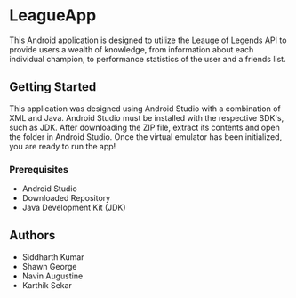 # LeagueApp

This Android application is designed to utilize the Leauge of Legends API
to provide users a wealth of knowledge, from information about each individual 
champion, to performance statistics of the user and a friends list. 

## Getting Started
This application was designed using Android Studio with a combination of 
XML and Java. Android Studio must be installed with the respective SDK's,
such as JDK. After downloading the ZIP file, extract its contents and open
the folder in Android Studio. Once the virtual emulator has been initialized,
you are ready to run the app!

### Prerequisites
* Android Studio
* Downloaded Repository
* Java Development Kit (JDK)

## Authors
* Siddharth Kumar
* Shawn George
* Navin Augustine
* Karthik Sekar
